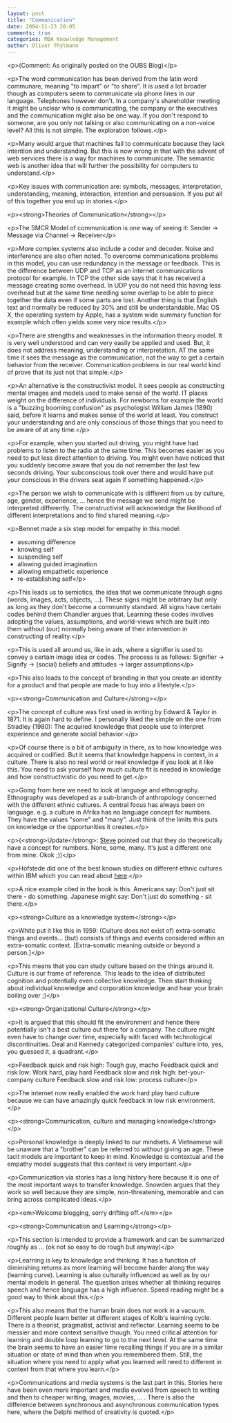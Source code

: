```yaml
---
layout: post
title: "Communication"
date: 2004-11-23 20:05
comments: true
categories: MBA Knowledge Management
author: Oliver Thylmann
---
```



&lt;p&gt;(Comment: As originally posted on the OUBS Blog)&lt;/p&gt;

&lt;p&gt;The word communication has been derived from the latin word communare, meaning &quot;to impart&quot; or &quot;to share&quot;. It is used a lot broader though as computers seem to communicate via phone lines in our language. Telephones however don't. In a company's shareholder meeting it might be unclear who is communicating, the company or the executives and the communication might also be one way. If you don't respond to someone, are you only not talking or also communicating on a non-voice level? All this is not simple. The exploration follows.&lt;/p&gt;

&lt;p&gt;Many would argue that machines fail to communicate because they lack intention and understanding. But this is now wrong in that with the advent of web services there is a way for machines to communicate. The semantic web is another idea that will further the possibility for computers to understand.&lt;/p&gt;

&lt;p&gt;Key issues with communication are: symbols, messages, interpretation, understanding, meaning, interaction, intention and persuasion. If you put all of this together you end up in stories.&lt;/p&gt;

&lt;p&gt;&lt;strong&gt;Theories of Communication&lt;/strong&gt;&lt;/p&gt;

&lt;p&gt;The SMCR Model of communication is one way of seeing it:
Sender -&gt; Message via Channel -&gt; Receiver&lt;/p&gt;

&lt;p&gt;More complex systems also include a coder and decoder. Noise and interference are also often noted. To overcome communications problems in this model, you can use redundancy in the message or feedback. This is the difference between UDP and TCP as an internet communications protocol for example. In TCP the other side says that it has received a message creating some overhead. In UDP you do not need this having less overhead but at the same time needing some overlap to be able to piece together the data even if some parts are lost. Another thing is that English text and normally be reduced by 30% and still be understandable. Mac OS X, the operating system by Apple, has a system wide summary function for example which often yields some very nice results.&lt;/p&gt;

&lt;p&gt;There are strengths and weaknesses in the information theory model. It is very well understood and can very easily be applied and used. But, it does not address meaning, understanding or interpretation. AT the same time it sees the message as the communication, not the way to get a certain behavior from the receiver. Communication problems in our real world kind of prove that its just not that simple.&lt;/p&gt;

&lt;p&gt;An alternative is the constructivist model. It sees people as constructing mental images and models used to make sense of the world. IT places weight on the difference of individuals. For newborns for example the world is a &quot;buzzing booming confusion&quot; as psychologist William James (1890) said, before it learns and makes sense of the world at least. You construct your understanding and are only conscious of those things that you need to be aware of at any time.&lt;/p&gt;

&lt;p&gt;For example, when you started out driving, you might have had problems to listen to the radio at the same time. This becomes easier as you need to put less direct attention to driving. You might even have noticed that you suddenly become aware that you do not remember the last few seconds driving. Your subconscious took over there and would have put your conscious in the drivers seat again if something happened.&lt;/p&gt;

&lt;p&gt;The person we wish to communicate with is different from us by culture, age, gender, experience, ... hence the message we send might be interpreted differently. The constructivist will acknowledge the likelihood of different interpretations and to find shared meaning.&lt;/p&gt;

&lt;p&gt;Bennet made a six step model for empathy in this model:
- assuming difference
- knowing self
- suspending self
- allowing guided imagination
- allowing empathetic experience
- re-establishing self&lt;/p&gt;

&lt;p&gt;This leads us to semiotics, the idea that we communicate through signs (words, images, acts, objects, ...). These signs might be arbitrary but only as long as they don't become a community standard. All signs have certain codes behind them Chandler argues that. Learning these codes involves adopting the values, assumptions, and world-views which are built into them without (our) normally being aware of their intervention in constructing of reality.&lt;/p&gt;

&lt;p&gt;This is used all around us, like in ads, where a signifier is used to convey a certain image idea or codes. The process is as follows:
Signifier -&gt; Signify -&gt; (social) beliefs and attitudes -&gt; larger assumptions&lt;/p&gt;

&lt;p&gt;This also leads to the concept of branding in that you create an identity for a product and that people are made to buy into a lifestyle.&lt;/p&gt;

&lt;p&gt;&lt;strong&gt;Communication and Culture&lt;/strong&gt;&lt;/p&gt;

&lt;p&gt;The concept of culture was first used in writing by Edward &amp; Taylor in 1871. It is again hard to define. I personally liked the simple on the one from Stradley (1980): The acquired knowledge that people use to interpret experience and generate social behavior.&lt;/p&gt;

&lt;p&gt;Of course there is a bit of ambiguity in there, as to how knowledge was acquired or codified. But it seems that knowledge happens in context, in a culture. There is also no real world or real knowledge if you look at it like this. You need to ask yourself how much culture fit is needed in knowledge and how constructivistic do you need to get.&lt;/p&gt;

&lt;p&gt;Going from here we need to look at language and ethnography. Ethnography was developed as a sub-branch of anthropology concerned with the different ethnic cultures. A central focus has always been on language. e.g. a culture in Afrika has no language concept for numbers. They have the values &quot;some&quot; and &quot;many&quot;. Just think of the limits this puts on knowledge or the opportunities it creates.&lt;/p&gt;

&lt;p&gt;(&lt;strong&gt;Update&lt;/strong&gt;: [Steve](http://www.stevedix.de/) pointed out that they do theoretically have a concept for numbers. None, some, many. It's just a different one from mine. Okok ;))&lt;/p&gt;

&lt;p&gt;Hofstede did one of the best known studies on different ethnic cultures within IBM which you can read about [here](http://owt.typepad.com/oubs/2004/06/creativity_and__4.html).&lt;/p&gt;

&lt;p&gt;A nice example cited in the book is this. Americans say: Don't just sit there - do something. Japanese might say: Don't just do something - sit there.&lt;/p&gt;

&lt;p&gt;&lt;strong&gt;Culture as a knowledge system&lt;/strong&gt;&lt;/p&gt;

&lt;p&gt;White put it like this in 1959: (Culture does not exist of) extra-somatic things and events... (but) consists of things and events considered within an extra-somatic context. [Extra-somatic meaning outside or beyond a person.]&lt;/p&gt;

&lt;p&gt;This means that you can study culture based on the things around it. Culture is our frame of reference. This leads to the idea of distributed cognition and potentially even collective knowledge. Then start thinking about individual knowledge and corporation knowledge and hear your brain boiling over ;)&lt;/p&gt;

&lt;p&gt;&lt;strong&gt;Organizational Culture&lt;/strong&gt;&lt;/p&gt;

&lt;p&gt;It is argued that this should fit the environment and hence there potentially isn't a best culture out there for a company. The culture might even have to change over time, especially with faced with technological discontinuities. Deal and Kennedy categorized companies' culture into, yes, you guessed it, a quadrant.&lt;/p&gt;

&lt;p&gt;Feedback quick and risk high: Tough guy, macho
Feedback quick and risk low: Work hard, play hard
Feedback slow and risk high: bet-your-company culture
Feedback slow and risk low: process culture&lt;/p&gt;

&lt;p&gt;The internet now really enabled the work hard play hard culture because we can have amazingly quick feedback in low risk environment.&lt;/p&gt;

&lt;p&gt;&lt;strong&gt;Communication, culture and managing knowledge&lt;/strong&gt;&lt;/p&gt;

&lt;p&gt;Personal knowledge is deeply linked to our mindsets. A Vietnamese will be unaware that a &quot;brother&quot; can be referred to without giving an age. These tacit models are important to keep in mind. Knowledge is contextual and the empathy model suggests that this context is very important.&lt;/p&gt;

&lt;p&gt;Communication via stories has a long history here because it is one of the most important ways to transfer knowledge. Snowden argues that they work so well because they are simple, non-threatening, memorable and can bring across complicated ideas.&lt;/p&gt;

&lt;p&gt;&lt;em&gt;Welcome blogging, sorry drifting off.&lt;/em&gt;&lt;/p&gt;

&lt;p&gt;&lt;strong&gt;Communication and Learning&lt;/strong&gt;&lt;/p&gt;

&lt;p&gt;This section is intended to provide a framework and can be summarized roughly as ... (ok not so easy to do rough but anyway)&lt;/p&gt;

&lt;p&gt;Learning is key to knowledge and thinking. It has a function of diminishing returns as more learning will become harder along the way (learning curve). Learning is also culturally influenced as well as by our mental models in general. The question arises whether all thinking requires speech and hence language has a high influence. Speed reading might be a good way to think about this.&lt;/p&gt;

&lt;p&gt;This also means that the human brain does not work in a vacuum. Different people learn better at different stages of Kolb's learning cycle. There is a theorist, pragmatist, activist and reflector. Learning seems to be messier and more context sensitive though. You need critical attention for learning and double loop learning to go to the next level. At the same time the brain seems to have an easier time recalling things if you are in a similar situation or state of mind than when you remembered them. Still, the situation where you need to apply what you learned will need to different in context from that where you learn.&lt;/p&gt;

&lt;p&gt;Communications and media systems is the last part in this. Stories here have been even more important and media evolved from speech to writing and then to cheaper writing, images, movies, ... . There is also the difference between synchronous and asynchronous communication types here, where the Delphi method of creativity is quoted.&lt;/p&gt;



